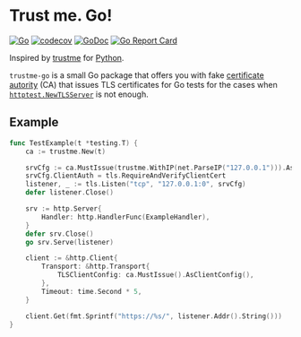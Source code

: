 <!-- markdownlint-disable MD026 -->

# Trust me. Go!

<!-- markdownlint-enable MD026 -->

[![Go](https://github.com/zoido/trustme-go/workflows/Go/badge.svg)](https://github.com/zoido/trustme-go/actions?query=workflow%3AGo)
[![codecov](https://codecov.io/gh/zoido/trustme-go/branch/master/graph/badge.svg)](https://codecov.io/gh/zoido/trustme-go)
[![GoDoc](https://godoc.org/github.com/zoido/trustme-go?status.svg)](https://godoc.org/github.com/zoido/trustme-go)
[![Go Report Card](https://goreportcard.com/badge/github.com/zoido/trustme-go)](https://goreportcard.com/report/github.com/zoido/trustme-go)

Inspired by [trustme](https://github.com/python-trio/trustme)
for [Python](https://www.python.org/).

`trustme-go` is a small Go package that offers you with fake
[certificate autority](https://en.wikipedia.org/wiki/Certificate_authority)
(CA) that issues TLS certificates for Go tests for the cases when
[`httptest.NewTLSServer`](https://golang.org/pkg/net/http/httptest/#NewTLSServer)
is not enough.

## Example

<!-- markdownlint-disable MD010 -->

```go
func TestExample(t *testing.T) {
	ca := trustme.New(t)

	srvCfg := ca.MustIssue(trustme.WithIP(net.ParseIP("127.0.0.1"))).AsServerConfig()
	srvCfg.ClientAuth = tls.RequireAndVerifyClientCert
	listener, _ := tls.Listen("tcp", "127.0.0.1:0", srvCfg)
	defer listener.Close()

	srv := http.Server{
		Handler: http.HandlerFunc(ExampleHandler),
	}
	defer srv.Close()
	go srv.Serve(listener)

    client := &http.Client{
		Transport: &http.Transport{
			TLSClientConfig: ca.MustIssue().AsClientConfig(),
		},
		Timeout: time.Second * 5,
    }

	client.Get(fmt.Sprintf("https://%s/", listener.Addr().String()))
}

```

<!-- markdownlint-enable MD010 -->
